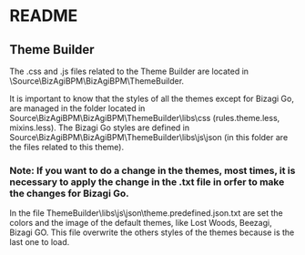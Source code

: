 # README

## Theme Builder

The .css and .js files related to the Theme Builder are located in \Source\BizAgiBPM\BizAgiBPM\ThemeBuilder.

It is important to know that the styles of all the themes except for Bizagi Go, are managed in the folder located in Source\BizAgiBPM\BizAgiBPM\ThemeBuilder\libs\css (rules.theme.less, mixins.less). The Bizagi Go styles are defined in Source\BizAgiBPM\BizAgiBPM\ThemeBuilder\libs\js\json (in this folder are the files related to this theme).

### Note: If you want to do a change in the themes, most times, it is necessary to apply the change in the .txt file in orfer to make the changes for Bizagi Go.

In the file ThemeBuilder\libs\js\json\theme.predefined.json.txt are set the colors and the image of the default themes, like Lost Woods, Beezagi, Bizagi GO. This file overwrite the others styles of the themes because is the last one to load.